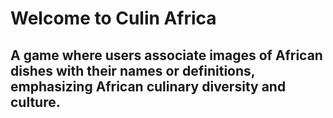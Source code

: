 # Welcome to Culin Africa

## A game where users associate images of African dishes with their names or definitions, emphasizing African culinary diversity and culture.